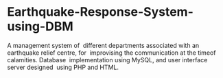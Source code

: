 # Earthquake-Response-System-using-DBM
A management  ​system​ ​of  different​ ​departments​ ​associated​ ​with​ ​an​ ​earthquake​ ​relief​ ​centre,​ ​for  improvising​ ​the​ ​communication​ ​at​ ​the​ ​time​ ​of​ ​calamities.​ ​Database  implementation​ ​using​ ​​MySQL​,​ ​and​ ​user​ ​interface​ ​server​ ​designed  using​ ​​PHP​​ ​and​ ​​HTML.
